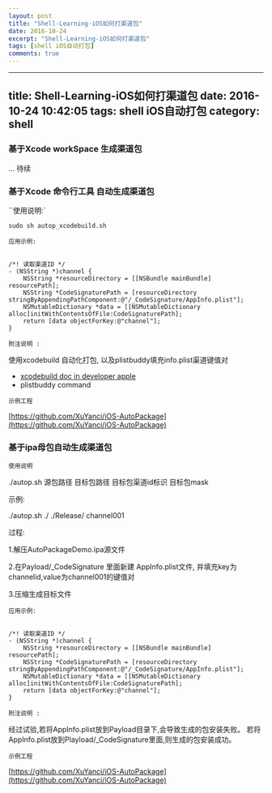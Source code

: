 ```yaml
---
layout: post
title: "Shell-Learning-iOS如何打渠道包"
date: 2016-10-24
excerpt: "Shell-Learning-iOS如何打渠道包"
tags: [shell iOS自动打包]
comments: true
---
```


---
title: Shell-Learning-iOS如何打渠道包
date: 2016-10-24 10:42:05
tags: shell iOS自动打包
category: shell
---

### 基于Xcode workSpace 生成渠道包 ###
... 待续
### 基于Xcode 命令行工具 自动生成渠道包 ###

``使用说明:`

  	sudo sh autop_xcodebuild.sh
  	
  	
`应用示例:`
  
 <pre><code>
/*! 读取渠道ID */
- (NSString *)channel {
    NSString *resourceDirectory = [[NSBundle mainBundle] resourcePath];
    NSString *CodeSignaturePath = [resourceDirectory stringByAppendingPathComponent:@"/_CodeSignature/AppInfo.plist"];
    NSMutableDictionary *data = [[NSMutableDictionary alloc]initWithContentsOfFile:CodeSignaturePath];
    return [data objectForKey:@"channel"];
}
</code></pre>

  
`附注说明 :` 

使用xcodebuild 自动化打包, 以及plistbuddy填充info.plist渠道键值对
   
- [xcodebuild doc in developer apple](https://developer.apple.com/library/mac/documentation/Darwin/Reference/ManPages/man1/xcodebuild.1.html)
- plistbuddy command 
  
  
`示例工程`

[https://github.com/XuYanci/iOS-AutoPackage](https://github.com/XuYanci/iOS-AutoPackage)

### 基于ipa母包自动生成渠道包 ###

`使用说明`

./autop.sh 源包路径  目标包路径  目标包渠道id标识 目标包mask

示例:

./autop.sh  ./  ./Release/ channel001

过程:

1.解压AutoPackageDemo.ipa源文件

2.在Payload/_CodeSignature 里面新建 AppInfo.plist文件,
并填充key为channelid,value为channel001的键值对

3.压缩生成目标文件


`应用示例:`
<pre><code>
/*! 读取渠道ID */
- (NSString *)channel {
    NSString *resourceDirectory = [[NSBundle mainBundle] resourcePath];
    NSString *CodeSignaturePath = [resourceDirectory stringByAppendingPathComponent:@"/_CodeSignature/AppInfo.plist"];
    NSMutableDictionary *data = [[NSMutableDictionary alloc]initWithContentsOfFile:CodeSignaturePath];
    return [data objectForKey:@"channel"];
}
</code></pre>

`附注说明 :` 

经过试验,若将AppInfo.plist放到Payload目录下,会导致生成的包安装失败。
若将AppInfo.plist放到Playload/_CodeSignature里面,则生成的包安装成功。


`示例工程`

[https://github.com/XuYanci/iOS-AutoPackage](https://github.com/XuYanci/iOS-AutoPackage)












